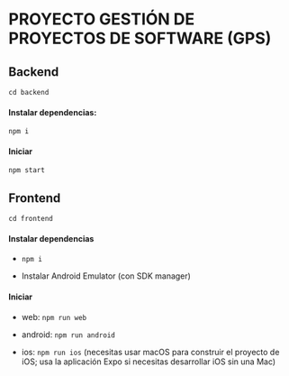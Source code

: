 # PROYECTO GESTIÓN DE PROYECTOS DE SOFTWARE (GPS)

## Backend

`cd backend`

#### Instalar dependencias:

`npm i`

#### Iniciar

`npm start`


## Frontend

`cd frontend`

#### Instalar dependencias

* `npm i`

* Instalar Android Emulator (con SDK manager)

#### Iniciar

* web: `npm run web`

* android: `npm run android`

* ios: `npm run ios` (necesitas usar macOS para construir el proyecto de iOS; usa la aplicación Expo si necesitas desarrollar iOS sin una Mac)